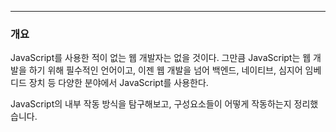 
---

### 개요

JavaScript를 사용한 적이 없는 웹 개발자는 없을 것이다.
그만큼 JavaScript는 웹 개발을 하기 위해 필수적인 언어이고, 이젠 웹 개발을 넘어 백엔드, 네이티브, 심지어 임베디드 장치 등 다양한 분야에서 JavaScript를 사용한다.

JavaScript의 내부 작동 방식을 탐구해보고, 구성요소들이 어떻게 작동하는지 정리했습니다.

